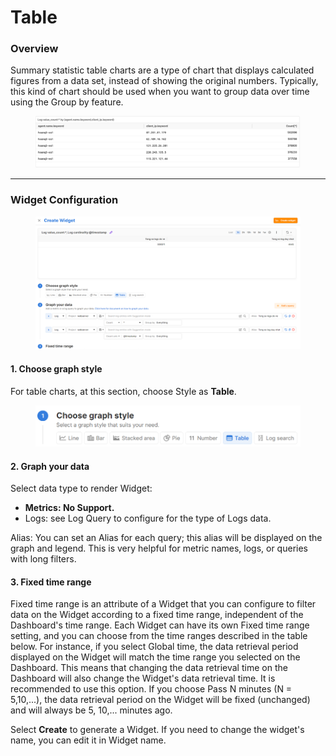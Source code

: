 # Table

### Overview

Summary statistic table charts are a type of chart that displays calculated figures from a data set, instead of showing the original numbers. Typically, this kind of chart should be used when you want to group data over time using the Group by feature.

<figure><img src="../../../../.gitbook/assets/image (70) (1).png" alt=""><figcaption></figcaption></figure>

***

### Widget Configuration

<figure><img src="../../../../.gitbook/assets/image (71) (1).png" alt=""><figcaption></figcaption></figure>

#### 1. Choose graph style

For table charts, at this section, choose Style as **Table**.

<figure><img src="../../../../.gitbook/assets/image (72) (1).png" alt="" width="563"><figcaption></figcaption></figure>

#### 2. Graph your data

Select data type to render Widget:

* **Metrics: No Support.**
* Logs: see Log Query to configure for the type of Logs data.

Alias: You can set an Alias for each query; this alias will be displayed on the graph and legend. This is very helpful for metric names, logs, or queries with long filters.

#### 3. Fixed time range

Fixed time range is an attribute of a Widget that you can configure to filter data on the Widget according to a fixed time range, independent of the Dashboard's time range. Each Widget can have its own Fixed time range setting, and you can choose from the time ranges described in the table below. For instance, if you select Global time, the data retrieval period displayed on the Widget will match the time range you selected on the Dashboard. This means that changing the data retrieval time on the Dashboard will also change the Widget's data retrieval time. It is recommended to use this option. If you choose Pass N minutes (N = 5,10,...), the data retrieval period on the Widget will be fixed (unchanged) and will always be 5, 10,... minutes ago.

Select **Create** to generate a Widget. If you need to change the widget's name, you can edit it in Widget name.
